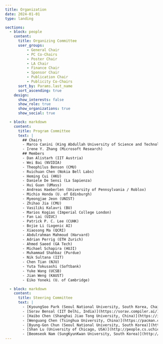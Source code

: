 ```yaml
---
title: Organization
date: 2024-01-01
type: landing

sections:
  - block: people
    content:
      title: Organizing Committee
      user_groups:
          - General Chair
          - PC Co-Chairs
          - Poster Chair
          - LA Chair
          - Finance Chair
          - Sponsor Chair
          - Publication Chair
          - Publicity Co-Chairs
      sort_by: Params.last_name
      sort_ascending: true
    design:
      show_interests: false
      show_role: true
      show_organizations: true
      show_social: true

  - block: markdown
    content:
      title: Program Committee
      text: |
        ## Chairs
        - Marco Canini (King Abdullah University of Science and Technology)
        - Irene Y. Zhang (Microsoft Research)
        ## Members
        - Dan Alistarh (IIT Austria)
        - Wei Bai (NVIDIA)
        - Theophilus Benson (CMU)
        - Ruichuan Chen (Nokia Bell Labs)
        - Heming Cui (HKU)
        - Daniele De Sensi (La Sapienza)
        - Hui Guan (UMass)
        - Andreas Haeberlen (University of Pennsylvania / Roblox)
        - Michio Honda (U. of Edinburgh)
        - Myeongjae Jeon (UNIST)
        - Zhihao Jia (CMU)
        - Vasiliki Kalavri (BU)
        - Marios Kogias (Imperial College London)
        - Fan Lai (UIUC)
        - Patrick P. C. Lee (CUHK)
        - Bojie Li (Logenic AI)
        - Xiaosong Ma (QCRI)
        - Abdulrahman Mahmoud (Harvard)
        - Adrian Perrig (ETH Zurich)
        - Ahmed Saeed (GA Tech)
        - Michael Schapira (HUJI)
        - Muhammad Shahbaz (Purdue)
        - Nik Sultana (IIT)
        - Chen Tian (NJU)
        - Yuta Tokusashi (Softbank)
        - Yuke Wang (UCSB)
        - Jian Weng (KAUST)
        - Eiko Yoneki (U. of Cambridge)

  - block: markdown
    content:
      title: Steering Committee
      text: |
        - [KyoungSoo Park (Seoul National University, South Korea, Chair)](https://cse.snu.ac.kr/en/professor/kyoungsoo-park)
        - [Sorav Bensal (IIT Delhi, India)](https://sorav.compiler.ai/)
        - [Haibo Chen (Shanghai Jiao Tong University, China)](https://ipads.se.sjtu.edu.cn/pub/members/haibo_chen)
        - [Wenguang Chen (Tsinghua University, China)](https://pacman.cs.tsinghua.edu.cn/~cwg/)
        - [Byung-Gon Chun (Seoul National University, South Korea)](https://bgchun.github.io/)
        - [Shan Lu (University of Chicago, USA)](http://people.cs.uchicago.edu/~shanlu/)
        - [Beomseok Nam (SungKyunKwan University, South Korea)](http://dicl.skku.edu/~bnam/)
---
```

